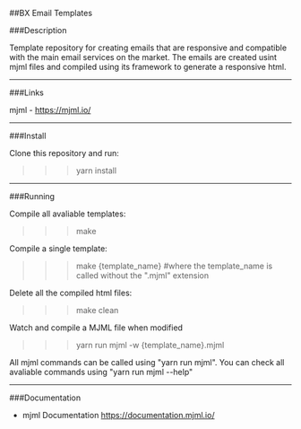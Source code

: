 ##BX Email Templates

###Description

Template repository for creating emails that are responsive and compatible with the main email services on the market. The emails are created usint mjml files and compiled using its framework to generate a responsive html.

---

###Links

mjml - https://mjml.io/

---

###Install

Clone this repository and run:
>>> yarn install

---

###Running

Compile all avaliable templates:
>>> make 

Compile a single template:
>>> make {template_name} #where the template_name is called without the ".mjml" extension 

Delete all the compiled html files:
>>> make clean

Watch and compile a MJML file when modified
>>> yarn run mjml -w {template_name}.mjml

All mjml commands can be called using "yarn run mjml". 
You can check all avaliable commands using "yarn run mjml --help" 

---

###Documentation

- mjml Documentation https://documentation.mjml.io/



